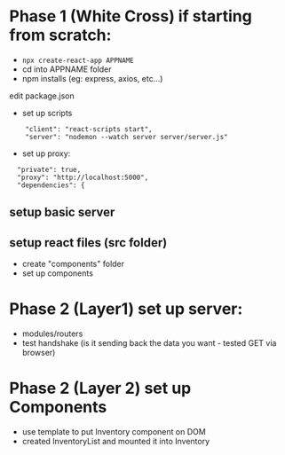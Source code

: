 Phase 1 (White Cross) if starting from scratch:
===

- ```npx create-react-app APPNAME```
- cd into APPNAME folder
- npm installs (eg: express, axios, etc...)

edit package.json

- set up scripts
```
    "client": "react-scripts start",
    "server": "nodemon --watch server server/server.js"
```
- set up proxy: 

```
  "private": true,
  "proxy": "http://localhost:5000",
  "dependencies": {
```

setup basic server
---

setup react files (src folder)
---

- create "components" folder
- set up components

Phase 2 (Layer1) set up server:
===

- modules/routers
- test handshake (is it sending back the data you want - tested GET via browser)

Phase 2 (Layer 2) set up Components
===

- use template to put Inventory component on DOM
- created InventoryList and mounted it into Inventory